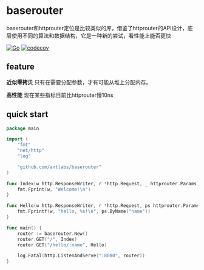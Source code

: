 # baserouter
baserouter和httprouter定位是比较类似的库，借鉴了httprouter的API设计，底层使用不同的算法和数据结构，它是一种新的尝试，看性能上能否更快

[![Go](https://github.com/antlabs/baserouter/workflows/Go/badge.svg)](https://github.com/antlabs/baserouter/actions)
[![codecov](https://codecov.io/gh/antlabs/baserouter/branch/master/graph/badge.svg)](https://codecov.io/gh/antlabs/baserouter)

## feature
**近似零拷贝** 只有在需要分配参数，才有可能从堆上分配内存。

**高性能** 现在某些指标目前比httprouter慢10ns

## quick start
```go
package main

import (
    "fmt"
    "net/http"
    "log"

    "github.com/antlabs/baserouter"
)

func Index(w http.ResponseWriter, r *http.Request, _ httprouter.Params) {
    fmt.Fprint(w, "Welcome!\n")
}

func Hello(w http.ResponseWriter, r *http.Request, ps httprouter.Params) {
    fmt.Fprintf(w, "hello, %s!\n", ps.ByName("name"))
}

func main() {
    router := baserouter.New()
    router.GET("/", Index)
    router.GET("/hello/:name", Hello)

    log.Fatal(http.ListenAndServe(":8080", router))
}
```
